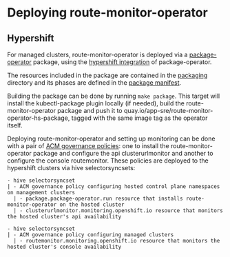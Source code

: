 # Deploying route-monitor-operator

## Hypershift

For managed clusters, route-monitor-operator is deployed via a [package-operator](https://package-operator.run/) package, using the [hypershift integration](https://package-operator.run/docs/concepts/hypershift-integration/) of package-operator.

The resources included in the package are contained in the [packaging](../packaging/) directory and its phases are defined in the [package manifest](../packaging/manifest.yaml).

Building the package can be done by running `make package`. This target will install the kubectl-package plugin locally (if needed), build the route-monitor-operator package and push it to quay.io/app-sre/route-monitor-operator-hs-package, tagged with the same image tag as the operator itself.

Deploying route-monitor-operator and setting up monitoring can be done with a pair of [ACM governance policies](https://access.redhat.com/documentation/en-us/red_hat_advanced_cluster_management_for_kubernetes/2.7/html/governance/governance#kubernetes-configuration-policy-controller): one to install the route-monitor-operator package and configure the api clusterurlmonitor and another to configure the console routemonitor. These policies are deployed to the hypershift clusters via hive selectorsyncsets:

    - hive selectorsyncset
    | - ACM governance policy configuring hosted control plane namespaces on management clusters
      | - package.package-operator.run resource that installs route-monitor-operator on the hosted cluster
      | - clusterurlmonitor.monitoring.openshift.io resource that monitors the hosted cluster's api availability

    - hive selectorsyncset
    | - ACM governance policy configuring managed clusters
      | - routemonitor.monitoring.openshift.io resource that monitors the hosted cluster's console availability
